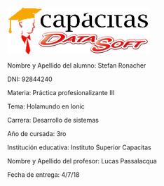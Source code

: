 ![Logo Capacitas](/images/logo_capacitas.png)

Nombre y Apellido del alumno: Stefan Ronacher

DNI: 92844240

Materia: Práctica profesionalizante III

Tema: Holamundo en Ionic

Carrera: Desarrollo de sistemas

Año de cursada: 3ro

Institución educativa: Instituto Superior Capacitas

Nombre y Apellido del profesor: Lucas Passalacqua

Fecha de entrega: 4/7/18
